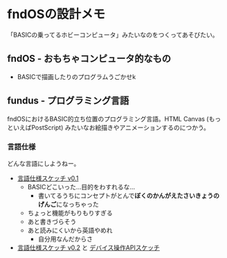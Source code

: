 # fndOSの設計メモ

「BASICの乗ってるホビーコンピュータ」みたいなのをつくってあそびたい。

## fndOS - おもちゃコンピュータ的なもの

- BASICで描画したりのプログラムうごかせk

## fundus - プログラミング言語

fndOSにおけるBASIC的立ち位置のプログラミング言語。HTML Canvas (もっといえばPostScript) みたいなお絵描きやアニメーションするのにつかう。

### 言語仕様

どんな言語にしようねー。

- [言語仕様スケッチ v0.1](fundus_v0.1.fn)
    - BASICどこいった...目的をわすれるな...
        - 書いてるうちにコンセプトがとんで**ぼくのかんがえたさいきょうのげんご**になっちゃった
    - ちょっと機能がもりもりすぎる
    - あと書きづらそう
    - あと読みにくいから英語やめれ
        - 自分用なんだからさ
- [言語仕様スケッチ v0.2](fundus_v0.2.fn) と [デバイス操作APIスケッチ](fundus_v0.2_devop.fn)
